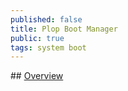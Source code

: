 ```yaml
---
published: false
title: Plop Boot Manager
public: true
tags: system boot
---
```

## [Overview](https://www.plop.at/en/ploplinux/index.html)